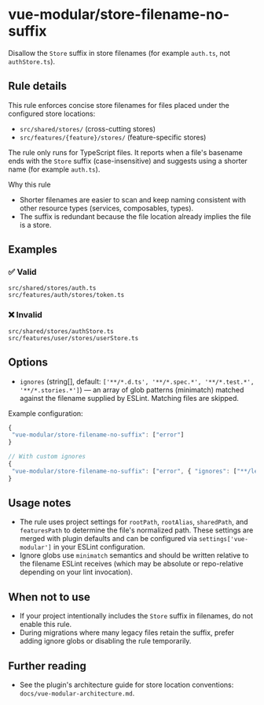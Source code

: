 # vue-modular/store-filename-no-suffix

Disallow the `Store` suffix in store filenames (for example `auth.ts`, not `authStore.ts`).

## Rule details

This rule enforces concise store filenames for files placed under the configured store locations:

- `src/shared/stores/` (cross-cutting stores)
- `src/features/{feature}/stores/` (feature-specific stores)

The rule only runs for TypeScript files. It reports when a file's basename ends with the `Store` suffix (case-insensitive) and suggests using a shorter name (for example `auth.ts`).

Why this rule

- Shorter filenames are easier to scan and keep naming consistent with other resource types (services, composables, types).
- The suffix is redundant because the file location already implies the file is a store.

## Examples

### ✅ Valid

```text
src/shared/stores/auth.ts
src/features/auth/stores/token.ts
```

### ❌ Invalid

```text
src/shared/stores/authStore.ts
src/features/user/stores/userStore.ts
```

## Options

- `ignores` (string[], default: `['**/*.d.ts', '**/*.spec.*', '**/*.test.*', '**/*.stories.*']`) — an array of glob patterns (minimatch) matched against the filename supplied by ESLint. Matching files are skipped.

Example configuration:

```js
{
 "vue-modular/store-filename-no-suffix": ["error"]
}

// With custom ignores
{
 "vue-modular/store-filename-no-suffix": ["error", { "ignores": ["**/legacy/**"] }]
}
```

## Usage notes

- The rule uses project settings for `rootPath`, `rootAlias`, `sharedPath`, and `featuresPath` to determine the file's normalized path. These settings are merged with plugin defaults and can be configured via `settings['vue-modular']` in your ESLint configuration.
- Ignore globs use `minimatch` semantics and should be written relative to the filename ESLint receives (which may be absolute or repo-relative depending on your lint invocation).

## When not to use

- If your project intentionally includes the `Store` suffix in filenames, do not enable this rule.
- During migrations where many legacy files retain the suffix, prefer adding ignore globs or disabling the rule temporarily.

## Further reading

- See the plugin's architecture guide for store location conventions: `docs/vue-modular-architecture.md`.
